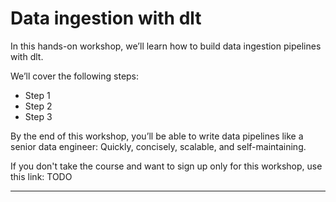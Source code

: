 # Data ingestion with dlt

​In this hands-on workshop, we’ll learn how to build data ingestion pipelines with dlt.

​We’ll cover the following steps:

* Step 1
* Step 2
* Step 3

​By the end of this workshop, you’ll be able to write data pipelines like a senior data engineer: Quickly, concisely, scalable, and self-maintaining.

If you don't take the course and want to sign up only for this workshop, use this link: TODO

--- 
